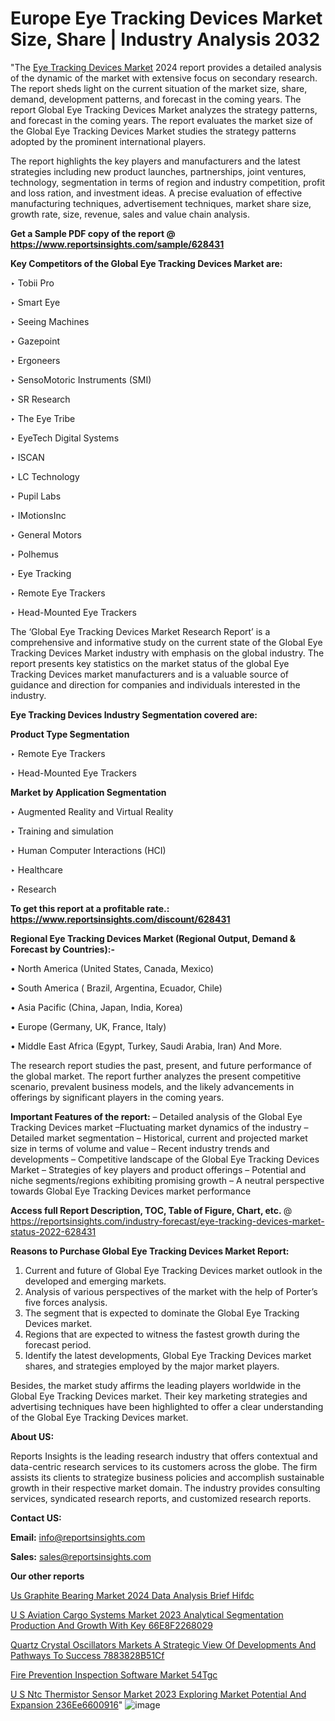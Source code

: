 # Europe Eye Tracking Devices Market Size, Share | Industry Analysis 2032

"The <a href=https://www.reportsinsights.com/sample/628431>Eye Tracking Devices Market</a> 2024 report provides a detailed analysis of the dynamic of the market with extensive focus on secondary research. The report sheds light on the current situation of the market size, share, demand, development patterns, and forecast in the coming years. The report Global Eye Tracking Devices Market analyzes the strategy patterns, and forecast in the coming years. The report evaluates the market size of the Global Eye Tracking Devices Market studies the strategy patterns adopted by the prominent international players.

The report highlights the key players and manufacturers and the latest strategies including new product launches, partnerships, joint ventures, technology, segmentation in terms of region and industry competition, profit and loss ration, and investment ideas. A precise evaluation of effective manufacturing techniques, advertisement techniques, market share size, growth rate, size, revenue, sales and value chain analysis.

<strong>Get a Sample PDF copy of the report @ <a href=https://www.reportsinsights.com/sample/628431 style=color:#0000ff;>https://www.reportsinsights.com/sample/628431</a></strong>

<strong>Key Competitors of the Global Eye Tracking Devices Market are:</strong>

‣ Tobii Pro

‣ Smart Eye

‣ Seeing Machines

‣ Gazepoint

‣ Ergoneers

‣ SensoMotoric Instruments (SMI)

‣ SR Research

‣ The Eye Tribe

‣ EyeTech Digital Systems

‣ ISCAN

‣ LC Technology

‣ Pupil Labs

‣ IMotionsInc

‣ General Motors

‣ Polhemus

‣ Eye Tracking

‣ Remote Eye Trackers

‣ Head-Mounted Eye Trackers

The ‘Global Eye Tracking Devices Market Research Report’ is a comprehensive and informative study on the current state of the Global Eye Tracking Devices Market industry with emphasis on the global industry. The report presents key statistics on the market status of the global Eye Tracking Devices market manufacturers and is a valuable source of guidance and direction for companies and individuals interested in the industry.

<strong>Eye Tracking Devices Industry Segmentation covered are:</strong>

<strong>Product Type Segmentation</strong>

‣    Remote Eye Trackers

‣ Head-Mounted Eye Trackers

<strong>Market by Application Segmentation</strong>

‣   Augmented Reality and Virtual Reality

‣ Training and simulation

‣ Human Computer Interactions (HCI)

‣ Healthcare

‣ Research

<strong>To get this report at a profitable rate.: <a href=https://www.reportsinsights.com/discount/628431 style=color:#0000ff;>https://www.reportsinsights.com/discount/628431</a></strong>

<strong>Regional Eye Tracking Devices Market (Regional Output, Demand &amp; Forecast by Countries):-</strong>

• North America (United States, Canada, Mexico)

• South America ( Brazil, Argentina, Ecuador, Chile)

• Asia Pacific (China, Japan, India, Korea)

• Europe (Germany, UK, France, Italy)

• Middle East Africa (Egypt, Turkey, Saudi Arabia, Iran) And More.

The research report studies the past, present, and future performance of the global market. The report further analyzes the present competitive scenario, prevalent business models, and the likely advancements in offerings by significant players in the coming years.

<strong>Important Features of the report:</strong>
– Detailed analysis of the Global Eye Tracking Devices market
–Fluctuating market dynamics of the industry
–Detailed market segmentation
– Historical, current and projected market size in terms of volume and value
– Recent industry trends and developments
– Competitive landscape of the Global Eye Tracking Devices Market
– Strategies of key players and product offerings
– Potential and niche segments/regions exhibiting promising growth
– A neutral perspective towards Global Eye Tracking Devices market performance

<strong>Access full Report Description, TOC, Table of Figure, Chart, etc. </strong>@   <a href=https://reportsinsights.com/industry-forecast/eye-tracking-devices-market-status-2022-628431 style=color:#0000ff;>https://reportsinsights.com/industry-forecast/eye-tracking-devices-market-status-2022-628431</a>

<strong>Reasons to Purchase Global Eye Tracking Devices Market Report:</strong>
1. Current and future of Global Eye Tracking Devices market outlook in the developed and emerging markets.
2. Analysis of various perspectives of the market with the help of Porter’s five forces analysis.
3. The segment that is expected to dominate the Global Eye Tracking Devices market.
4. Regions that are expected to witness the fastest growth during the forecast period.
5. Identify the latest developments, Global Eye Tracking Devices market shares, and strategies employed by the major market players.

Besides, the market study affirms the leading players worldwide in the Global Eye Tracking Devices market. Their key marketing strategies and advertising techniques have been highlighted to offer a clear understanding of the Global Eye Tracking Devices market.

<strong><strong>About US</strong>:</strong>

Reports Insights is the leading research industry that offers contextual and data-centric research services to its customers across the globe. The firm assists its clients to strategize business policies and accomplish sustainable growth in their respective market domain. The industry provides consulting services, syndicated research reports, and customized research reports.

<strong>Contact US:</strong>

<p class=><b>Email:</b> <a href=mailto:info@reportsinsights.com>info@reportsinsights.com</a></p>
<p class=><b>Sales:</b> <a href=mailto:sales@reportsinsights.com>sales@reportsinsights.com</a></p>

<strong>Our other reports</strong>

<a href=https://www.linkedin.com/pulse/us-graphite-bearing-market-2024-data-analysis-brief-hifdc/>Us Graphite Bearing Market 2024 Data Analysis Brief Hifdc</a>

<a href=https://medium.com/@aanarkumar6/u-s-aviation-cargo-systems-market-2023-analytical-segmentation-production-and-growth-with-key-66e8f2268029>U S Aviation Cargo Systems Market 2023 Analytical Segmentation Production And Growth With Key 66E8F2268029</a>

<a href=https://medium.com/@aanandimane055/quartz-crystal-oscillators-markets-a-strategic-view-of-developments-and-pathways-to-success-7883828b51cf>Quartz Crystal Oscillators Markets A Strategic View Of Developments And Pathways To Success 7883828B51Cf</a>

<a href=https://www.linkedin.com/pulse/fire-prevention-inspection-software-market-54tgc/>Fire Prevention Inspection Software Market 54Tgc</a>

<a href=https://medium.com/@aanarkumar6/u-s-ntc-thermistor-sensor-market-2023-exploring-market-potential-and-expansion-236ee6600916>U S Ntc Thermistor Sensor Market 2023 Exploring Market Potential And Expansion 236Ee6600916</a>"
![image](https://github.com/Reportsinsights123/RIgrowth/assets/158415881/31f0ff75-7a19-4933-b840-0d8bad55f389)
